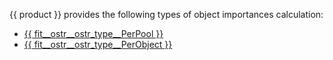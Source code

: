 
{{ product }} provides the following types of object importances calculation:
- [{{ fit__ostr__ostr_type__PerPool }}](../../../concepts/ostr.md)
- [{{ fit__ostr__ostr_type__PerObject }}](../../../concepts/ostr.md)

